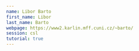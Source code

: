 ```yaml
---
name: Libor Barto
first_name: Libor
last_name: Barto
webpage: https://www2.karlin.mff.cuni.cz/~barto/
session: csl
tutorial: true
---
```

